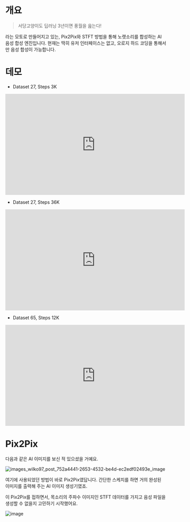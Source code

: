 
# 개요

> 서당고양이도 딥러닝 3년이면 풍월을 읊는다!

라는 모토로 만들어지고 있는, Pix2Pix와 STFT 방법을 통해 노랫소리를 합성하는 AI 음성 합성 엔진입니다. 현재는 딱히 유저 인터페이스는 없고, 오로지 하드 코딩을 통해서만 음성 합성이 가능합니다.

# 데모

* Dataset 27, Steps 3K

<iframe class="youtube" width="560" height="315" src="https://www.youtube.com/embed/e0Ywt4mYRXU" title="YouTube video player" frameborder="0" allow="accelerometer; autoplay; clipboard-write; encrypted-media; gyroscope; picture-in-picture; web-share" allowfullscreen></iframe>

* Dataset 27, Steps 36K

<iframe class="youtube" width="560" height="315" src="https://www.youtube.com/embed/yxm8It_96dk" title="YouTube video player" frameborder="0" allow="accelerometer; autoplay; clipboard-write; encrypted-media; gyroscope; picture-in-picture; web-share" allowfullscreen></iframe>

* Dataset 65, Steps 12K

<iframe class="youtube" width="560" height="315" src="https://www.youtube.com/embed/cHCqBWZOqco" title="YouTube video player" frameborder="0" allow="accelerometer; autoplay; clipboard-write; encrypted-media; gyroscope; picture-in-picture; web-share" allowfullscreen></iframe>

# Pix2Pix

다음과 같은 AI 이미지를 보신 적 있으셨을 거예요.

![images_wilko97_post_752a4441-2653-4532-be4d-ec2edf02493e_image](https://github.com/jyhyun1008/seodangcat/assets/93899740/ef813cab-50bc-485f-8a00-18eee4d68203)

여기에 사용되었던 방법이 바로 Pix2Pix였답니다. 간단한 스케치를 하면 거의 완성된 이미지를 출력해 주는 AI 이미지 생성기였죠.

이 Pix2Pix를 접하면서, 목소리의 주파수 이미지인 STFT 데이터를 가지고 음성 파일을 생성할 수 없을지 고민하기 시작했어요.

![image](https://github.com/jyhyun1008/seodangcat/assets/93899740/755a3218-1514-4137-b87c-e2dede342d0d)
